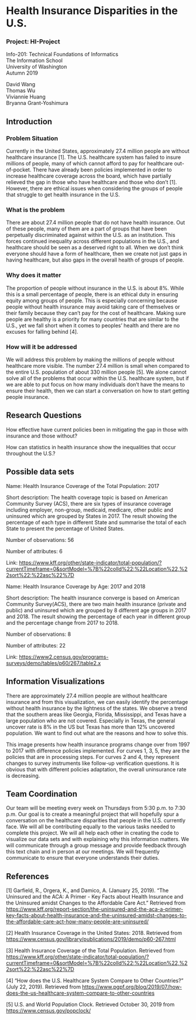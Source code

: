 # Health Insurance Disparities in the U.S.

### Project: HI-Project
Info-201: Technical Foundations of Informatics  
The Information School  
University of Washington  
Autumn 2019

David Wang  
Thomas Wu  
Viviannie Huang  
Bryanna Grant-Yoshimura  

## Introduction

### Problem Situation
Currently in the United States, approximately 27.4 million people are without healthcare insurance [1]. The U.S. healthcare system has failed to insure millions of people, many of which cannot afford to pay for healthcare out-of-pocket. There have already been policies implemented in order to increase healthcare coverage across the board, which have partially relieved the gap in those who have healthcare and those who don’t [1]. However, there are ethical issues when considering the groups of people that struggle to get health insurance in the U.S.

### What is the problem
There are about 27.4 million people that do not have health insurance. Out of these people, many of them are a part of groups that have been perpetually discriminated against within the U.S. as an institution. This forces continued inequality across different populations in the U.S., and healthcare should be seen as a deserved right to all. When we don’t think everyone should have a form of healthcare, then we create not just gaps in having healthcare, but also gaps in the overall health of groups of people.

### Why does it matter
The proportion of people without insurance in the U.S. is about 8%. While this is a small percentage of people, there is an ethical duty in ensuring equity among groups of people. This is especially concerning because people without health insurance may avoid taking care of themselves or their family because they can’t pay for the cost of healthcare. Making sure people are healthy is a priority for many countries that are similar to the U.S., yet we fall short when it comes to peoples’ health and there are no excuses for falling behind [4].

### How will it be addressed
We will address this problem by making the millions of people without healthcare more visible. The number 27.4 million is small when compared to the entire U.S. population of about 330 million people [5]. We alone cannot solve all of the problems that occur within the U.S. healthcare system, but if we are able to put focus on how many individuals don’t have the means to ensure their health, then we can start a conversation on how to start getting people insurance.

## Research Questions
How effective have current policies been in mitigating the gap in those with insurance and those without?

How can statistics in health insurance show the inequalities that occur throughout the U.S.?

## Possible data sets

Name: Health Insurance Coverage of the Total Population: 2017

Short description: The health coverage topic is based on American Community Survey (ACS), there are six types of insurance coverage including employer, non-group, medicaid, medicare, other public and uninsured which are grouped by States in 2017. The result showing the percentage of each type in different State and summarise the total of each State to present the
percentage of United States.

Number of observations: 56

Number of attributes: 6

Link: https://www.kff.org/other/state-indicator/total-population/?currentTimeframe=0&sortModel=%7B%22colId%22:%22Location%22,%22sort%22:%22asc%22%7D


Name: Health Insurance Coverage by Age: 2017 and 2018

Short description: The health insurance converge is based on American Community Survey(ACS), there are two main health insurance (private and public) and uninsured which are grouped by 8 different age groups in 2017 and 2018. The result showing the percentage of each year in different group and the percentage change from 2017 to 2018.

Number of observations: 8

Number of attributes: 22

Link: https://www2.census.gov/programs-surveys/demo/tables/p60/267/table2.x

## Information Visualizations
There are approximately 27.4 million people are without healthcare insurance and from this visualization, we can easily identify the percentage without health insurance by the lightness of the states.  We observe a trend that the southern areas like Georgia, Florida, Mississippi, and Texas have a large population who are not covered. Especially in Texas, the general uncover rate is 8% in the US but Texas has more than 12% uncovered population. We want to find out what are the reasons and how to solve this.  


This image presents how health insurance programs change over from 1997 to 2017 with difference policies implemented. For curves 1, 3, 5, they are the policies that are in processing steps. For curves 2 and 4, they represent changes to survey instruments like follow-up verification questions. It is obvious that with different policies adaptation, the overall uninsurance rate is decreasing.  

## Team Coordination
Our team will be meeting every week on Thursdays from 5:30 p.m. to 7:30 p.m. Our goal is to create a meaningful project that will hopefully spur a conversation on the healthcare disparities that people in the U.S. currently face. We will all be contributing equally to the various tasks needed to complete this project. We will all help each other in creating the code to visualize our data sets and with explaining why this information matters. We will communicate through a group message and provide feedback through this text chain and in person at our meetings. We will frequently communicate to ensure that everyone understands their duties.  


## References
[1] Garfield, R., Orgera, K., and Damico, A. (January 25, 2019). “The Uninsured and the ACA: A
Primer - Key Facts about Health Insurance and the Uninsured amidst Changes to the Affordable Care Act.” Retrieved from https://www.kff.org/report-section/the-uninsured-and-the-aca-a-primer-key-facts-about-health-insurance-and-the-uninsured-amidst-changes-to-the-affordable-care-act-how-many-people-are-uninsured/

[2] Health Insurance Coverage in the United States: 2018. Retrieved from
https://www.census.gov/library/publications/2019/demo/p60-267.html

[3] Health Insurance Coverage of the Total Population. Retrieved from
https://www.kff.org/other/state-indicator/total-population/?currentTimeframe=0&sortModel=%7B%22colId%22:%22Location%22,%22sort%22:%22asc%22%7D

[4] “How does the U.S. Healthcare System Compare to Other Countries?” (July 22, 2019).
Retrieved from https://www.pgpf.org/blog/2019/07/how-does-the-us-healthcare-system-compare-to-other-countries

[5] U.S. and World Population Clock. Retrieved October 30, 2019 from
https://www.census.gov/popclock/
